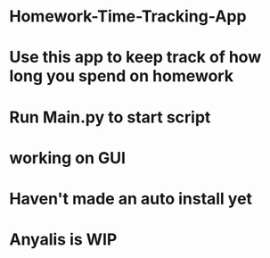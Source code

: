 # Homework-Time-Tracking-App
# Use this app to keep track of how long you spend on homework
# Run Main.py to start script
# working on GUI
# Haven't made an auto install yet
# Anyalis is WIP
